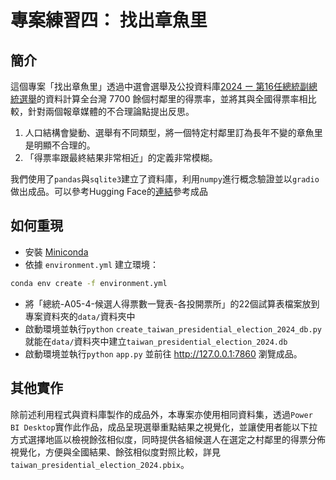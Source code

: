 # 專案練習四： 找出章魚里

## 簡介

這個專案「找出章魚里」透過中選會選舉及公投資料庫[2024 ー 第16任總統副總統選舉](https://db.cec.gov.tw/ElecTable/Election/ElecTickets?dataType=tickets&typeId=ELC&subjectId=P0&legisId=00&themeId=4d83db17c1707e3defae5dc4d4e9c800&dataLevel=N&prvCode=00&cityCode=000&areaCode=00&deptCode=000&liCode=0000)的資料計算全台灣 7700 餘個村鄰里的得票率，並將其與全國得票率相比較，針對兩個報章媒體的不合理論點提出反思。

1. 人口結構會變動、選舉有不同類型，將一個特定村鄰里訂為長年不變的章魚里是明顯不合理的。
2. 「得票率跟最終結果非常相近」的定義非常模糊。

我們使用了`pandas`與`sqlite3`建立了資料庫，利用`numpy`進行概念驗證並以`gradio`做出成品。可以參考Hugging Face的[連結](https://huggingface.co/spaces/AndrewTsai0411/taiwan_presidential_election_2024)參考成品

## 如何重現 

- 安裝 [Miniconda](https://docs.anaconda.com/miniconda/)
- 依據 `environment.yml` 建立環境：
  
```bash
conda env create -f environment.yml
```

- 將「總統-A05-4-候選人得票數一覽表-各投開票所」的22個試算表檔案放到專案資料夾的`data/`資料夾中
- 啟動環境並執行`python` `create_taiwan_presidential_election_2024_db.py`就能在`data/`資料夾中建立`taiwan_presidential_election_2024.db`
- 啟動環境並執行`python` `app.py` 並前往 http://127.0.0.1:7860 瀏覽成品。

## 其他實作
除前述利用程式與資料庫製作的成品外，本專案亦使用相同資料集，透過`Power BI Desktop`實作此作品，成品呈現選舉重點結果之視覺化，並讓使用者能以下拉方式選擇地區以檢視餘弦相似度，同時提供各組候選人在選定之村鄰里的得票分佈視覺化，方便與全國結果、餘弦相似度對照比較，詳見`taiwan_presidential_election_2024.pbix`。